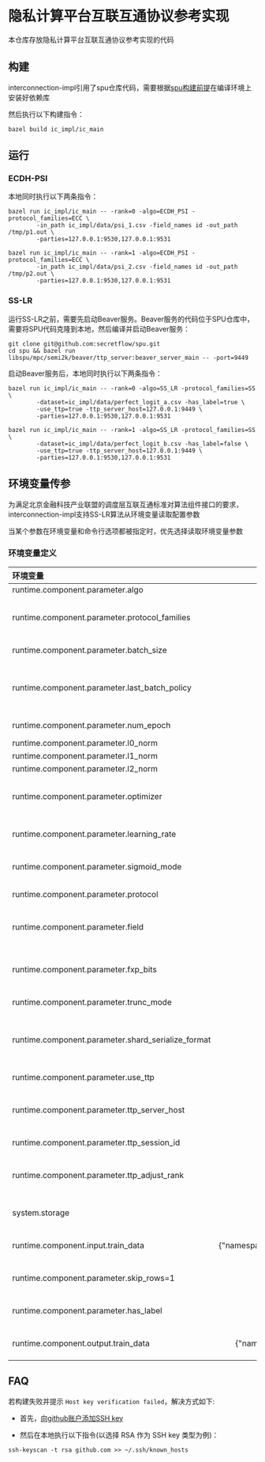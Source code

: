 # 隐私计算平台互联互通协议参考实现

本仓库存放隐私计算平台互联互通协议参考实现的代码

## 构建

interconnection-impl引用了spu仓库代码，需要根据[spu构建前提](https://github.com/secretflow/spu/blob/main/CONTRIBUTING.md#build)在编译环境上安装好依赖库

然后执行以下构建指令：

```shell
bazel build ic_impl/ic_main
```

## 运行

### ECDH-PSI

本地同时执行以下两条指令：

```shell
bazel run ic_impl/ic_main -- -rank=0 -algo=ECDH_PSI -protocol_families=ECC \
        -in_path ic_impl/data/psi_1.csv -field_names id -out_path /tmp/p1.out \
        -parties=127.0.0.1:9530,127.0.0.1:9531
```

```shell
bazel run ic_impl/ic_main -- -rank=1 -algo=ECDH_PSI -protocol_families=ECC \
        -in_path ic_impl/data/psi_2.csv -field_names id -out_path /tmp/p2.out \
        -parties=127.0.0.1:9530,127.0.0.1:9531
```

### SS-LR

运行SS-LR之前，需要先启动Beaver服务。Beaver服务的代码位于SPU仓库中，需要将SPU代码克隆到本地，然后编译并启动Beaver服务：

```shell
git clone git@github.com:secretflow/spu.git
cd spu && bazel run libspu/mpc/semi2k/beaver/ttp_server:beaver_server_main -- -port=9449
```

启动Beaver服务后，本地同时执行以下两条指令：

```shell
bazel run ic_impl/ic_main -- -rank=0 -algo=SS_LR -protocol_families=SS \
        -dataset=ic_impl/data/perfect_logit_a.csv -has_label=true \
        -use_ttp=true -ttp_server_host=127.0.0.1:9449 \
        -parties=127.0.0.1:9530,127.0.0.1:9531
```

```shell
bazel run ic_impl/ic_main -- -rank=1 -algo=SS_LR -protocol_families=SS \
        -dataset=ic_impl/data/perfect_logit_b.csv -has_label=false \
        -use_ttp=true -ttp_server_host=127.0.0.1:9449 \
        -parties=127.0.0.1:9530,127.0.0.1:9531
```

## 环境变量传参

为满足北京金融科技产业联盟的调度层互联互通标准对算法组件接口的要求，interconnection-impl支持SS-LR算法从环境变量读取配置参数

当某个参数在环境变量和命令行选项都被指定时，优先选择读取环境变量参数

### 环境变量定义

| 环境变量                                               |                        参考值                        |                            描述                             |
|:---------------------------------------------------|:-------------------------------------------------:|:---------------------------------------------------------:|
| runtime.component.parameter.algo                   |                       ss_lr                       |                         algorithm                         |
| runtime.component.parameter.protocol_families      |                        ss                         |         comma-separated list of protocol families         |
| runtime.component.parameter.batch_size             |                        21                         |                    size of each batch                     |
| runtime.component.parameter.last_batch_policy      |                      discard                      |  policy to process the partial last batch of each epoch   |
| runtime.component.parameter.num_epoch              |                         1                         |                      number of epoch                      |
| runtime.component.parameter.l0_norm                |                         0                         |                      l0 penalty term                      |
| runtime.component.parameter.l1_norm                |                         0                         |                      l1 penalty term                      |
| runtime.component.parameter.l2_norm                |                        0.5                        |                      l2 penalty term                      |
| runtime.component.parameter.optimizer              |                        sgd                        |        optimization algorithm to speed up training        |
| runtime.component.parameter.learning_rate          |                      0.0001                       |         learning rate parameter in sgd optimizer          |
| runtime.component.parameter.sigmoid_mode           |                     minimax_1                     |               sigmoid approximation method                |
| runtime.component.parameter.protocol               |                      semi2k                       |                     ss protocol type                      |
| runtime.component.parameter.field                  |                        64                         |        field type, 64 for Ring64, 128 for Ring128         |
| runtime.component.parameter.fxp_bits               |                        18                         |       number of fraction bits of fixed-point number       |
| runtime.component.parameter.trunc_mode             |                   probabilistic                   |                      truncation mode                      |
| runtime.component.parameter.shard_serialize_format |                        raw                        | serialization format used for communicating secret shares |
| runtime.component.parameter.use_ttp                |                       true                        |               whether to use beaver service               |
| runtime.component.parameter.ttp_server_host        |                      ip:port                      |   remote ip:port or load-balance uri of beaver service    |
| runtime.component.parameter.ttp_session_id         |               interconnection-root                |               session id of beaver service                |
| runtime.component.parameter.ttp_adjust_rank        |                         0                         |      which rank do adjust rpc call to beaver service      |
| system.storage                                     |                file://path/to/root                |             root path of input / output file              |
| runtime.component.input.train_data                 | {"namespace":"data","name":"perfect_logit_a.csv"} |           relative path and name of input file            |
| runtime.component.parameter.skip_rows=1            |                         1                         |            number of skipped rows from dataset            |
| runtime.component.parameter.has_label              |                       true                        |       if true, label is the last column of dataset        |
| runtime.component.output.train_data                |     {"namespace":"output","name":"result_a"}      |           relative path and name of output file           |

## FAQ

若构建失败并提示 `Host key verification failed`，解决方式如下:

* 首先，[向github账户添加SSH key](https://docs.github.com/en/authentication/connecting-to-github-with-ssh/adding-a-new-ssh-key-to-your-github-account)

* 然后在本地执行以下指令(以选择 RSA 作为 SSH key 类型为例)：

```shell
ssh-keyscan -t rsa github.com >> ~/.ssh/known_hosts
```